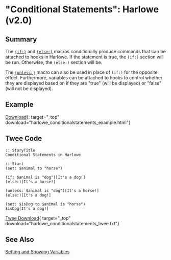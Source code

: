 # "Conditional Statements": Harlowe (v2.0)

## Summary

The [`(if:)`](https://twine2.neocities.org/#macro_if) and [`(else:)`](https://twine2.neocities.org/#macro_else) macros conditionally produce commands that can be attached to hooks in Harlowe. If the statement is true, the `(if:)` section will be run. Otherwise, the `(else:)` section will be.

The [`(unless:)`](https://twine2.neocities.org/#macro_unless) macro can also be used in place of `(if:)` for the opposite effect. Furthermore, variables can be attached to hooks to control whether they are displayed based on if they are "true" (will be displayed) or "false" (will not be displayed).

## Example

[Download](harlowe_conditionalstatements_example.html){: target="_top" download="harlowe_conditionalstatements_example.html"}

## Twee Code

```twee
:: StoryTitle
Conditional Statements in Harlowe

:: Start
(set: $animal to "horse")

(if: $animal is "dog")[It's a dog!]
(else:)[It's a horse!]

(unless: $animal is "dog")[It's a horse!]
(else:)[It's a dog!]

(set: $isDog to $animal is "horse")
$isDog[It's a dog!]
```

[Twee Download](harlowe_conditionalstatements_twee.txt){ target="_top" download="harlowe_conditionalstatements_twee.txt"}

## See Also

[Setting and Showing Variables](../../settingandshowing/harlowe/harlowe_settingandshowing.md)
